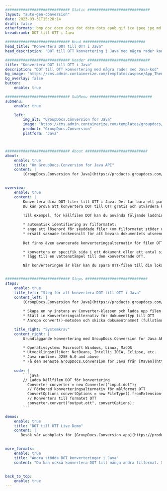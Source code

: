 ```yaml
---
############################# Static ############################
layout: "auto-gen-conversion"
date: 2023-03-31T15:28:14
draft: false
otherformats: bmp doc docm docx dot dotm dotx epub gif ico jpeg jpg md odt ott pdf png psd rtf tex tif tiff txt xps
breadcrumb: DOT till OTT i Java

############################# Head ############################
head_title: "Konvertera DOT till OTT i Java"
head_description: "DOT till OTT konvertering i Java med några rader kod. Konvertera över 160 filformat med hjälp av GroupDocs dokumentkonverterings-API för Java"

############################# Header ############################
title: "Konvertera DOT till OTT i Java"
description: "DOT till OTT konvertering med några rader med Java-kod"
bg_image: "https://cms.admin.containerize.com/templates/aspose/App_Themes/V3/images/bg/header1.png"
bg_overlay: false
button:
    enable: true

############################# SubMenu ############################
submenu:
    enable: true

    left:
        img_alt: "GroupDocs.Conversion for Java"
        image: "https://cms.admin.containerize.com/templates/groupdocs/images/product-logos/90x90-noborder/groupdocs-conversion-java.png"
        product: "GroupDocs.Conversion"
        platform: "Java"



############################# About ############################
about:
    enable: true
    title: "Om GroupDocs.Conversion for Java API"
    content: |
        [GroupDocs.Conversion for Java](https://products.groupdocs.com/conversion/java/) är ett avancerat filformatkonverterings-API för konvertering mellan populära bild- och dokumentformat som Microsoft Office, OpenDocument, PDF, HTML, e-post, CAD. och mycket mer med bara några rader kod. Det inbyggda API:t upptäcker automatiskt formaten för originaldokumenten och erbjuder många alternativ för att anpassa de konverterade dokumenten. Tillsammans med funktionen att extrahera information från ett dokument, stöder den också cachelagring av konverteringsresultaten till den lokala disken som standard. Men alla typer av cachelagring kan stödjas genom att implementera lämpliga gränssnitt - Amazon S3, Dropbox, Google Drive, Windows Azure, Reddis eller andra.
    

overview:
    enable: true
    content: |
        Konvertera dina DOT-filer till OTT i Java. Det tar bara ett par rader med Java-kod på valfri plattform, som Windows, Linux, macOS.
        Du kan prova att konvertera DOT till OTT gratis och utvärdera kvaliteten på konverteringsresultaten. Tillsammans med enkla filkonverteringsskript kan du prova mer sofistikerade alternativ för att ladda källfilen DOT och lagra OTT-utdata. 
        
        Till exempel, för källfilen DOT kan du använda följande laddningsalternativ:

        * automatisk identifiering av filformatet;
        * ange ett lösenord för skyddade filer (om filformatet stöder det);
        * ersätt saknade teckensnitt för att bevara dokumentets utseende.
        
        Det finns även avancerade konverteringsalternativ för filen OTT:

        * konvertera en specifik sida i ett dokument eller ett antal sidor;
        * lägg till en vattenstämpel till den konverterade OTT.

        När konverteringen är klar kan du spara OTT-filen till din lokala filsökväg eller till tredje parts lagring såsom FTP, Amazon S3, Google Drive, Dropbox etc. Observera - för att konvertera DOT till OTT behöver du inte installera någon ytterligare programvara, såsom MS Office, Open Office, Adobe Acrobat Reader etc.


############################# Steps ############################
steps:
    enable: true
    title_left: "Steg för att konvertera DOT till OTT i Java"
    content_left: |
        [GroupDocs.Conversion for Java](https://products.groupdocs.com/conversion/java/) låter utvecklare enkelt konvertera DOT fil till OTT med några rader kod.
        
        * Skapa en ny instans av Converter-klassen och ladda upp filen DOT med den fullständiga sökvägen
        * Ställ in Konverteringsalternativ för dokumenttyp till OTT
        * Anropa convert()-metoden och skicka dokumentnamnet (fullständig sökväg) och formatet (OTT) som en parameter

    title_right: "Systemkrav"
    content_right: |
        Grundläggande konvertering med GroupDocs.Conversion for Java API kan göras med bara några rader kod. Våra API:er stöds på alla större plattformar och operativsystem. Innan du kör koden nedan, se till att du har följande förutsättningar installerade på ditt system.

        * Operativsystem: Microsoft Windows, Linux, MacOS
        * Utvecklingsmiljöer: NetBeans, Intellij IDEA, Eclipse, etc.
        * Java runtime: J2SE 6.0 and above
        * Få den senaste GroupDocs.Conversion for Java från [Maven](https://repository.groupdocs.com/webapp/#/artifacts/browse/tree/General/repo/com/groupdocs/groupdocs-conversion)
         
    code: |
        ```java    
        // Ladda källfilen DOT för konvertering
          Converter converter = new Converter("input.dot");
          // Förbered konverteringsalternativ för målformat OTT
          ConvertOptions convertOptions = new FileType().fromExtension("ott").getConvertOptions();
          // Konvertera till formatet OTT
          converter.convert("output.ott", convertOptions);
        ```

demos:
    enable: true
    title: "DOT till OTT Live Demo"
    content: |
       Besök vår webbplats för [GroupDocs.Conversion-app](https://products.groupdocs.app/conversion/family) och försök konvertera DOT till OTT nu. Den kostnadsfria demon har följande fördelar
          

more_formats:
    enable: true
    title: "Andra stödda DOT konverteringar i Java"
    content: "Du kan också konvertera DOT till många andra filformat. Se listan nedan."
       
       
back_to_top:
    enable: true
---
```

